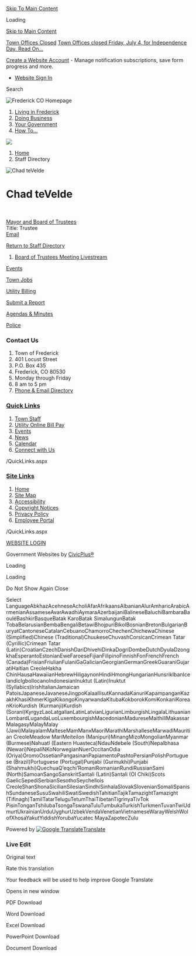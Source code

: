 [Skip To Main Content](https://www.frederickco.gov/directory.aspx?EID=94%2F)

Loading

[Skip to Main Content](https://www.frederickco.gov/directory.aspx?EID=94%2F)

[Town Offices Closed](https://www.frederickco.gov/AlertCenter.aspx) [Town Offices closed Friday, July 4, for Independence Day. Read On...](https://www.frederickco.gov/AlertCenter.aspx?AID=Town-Offices-closed-Friday-July-4-for-In-38)

[Create a Website Account](https://www.frederickco.gov/MyAccount/ProfileCreate) - Manage notification subscriptions, save form progress and more.   

- [Website Sign In](https://www.frederickco.gov/MyAccount)

Search

![Frederick CO Homepage](https://www.frederickco.gov/ImageRepository/Document?documentID=22534)

1. [Living in Frederick](https://www.frederickco.gov/220/Living-in-Frederick)
2. [Doing Business](https://www.frederickco.gov/672/Doing-Business)
3. [Your Government](https://www.frederickco.gov/280/Your-Government)
4. [How To...](https://www.frederickco.gov/190/How-To)

<!--THE END-->

![](https://www.frederickco.gov/ImageRepository/Document?documentID=22529)

1. [Home](https://www.frederickco.gov)
2. Staff Directory

![Chad teVelde](https://www.frederickco.gov/ImageRepository/Document?documentID=19349)

# Chad teVelde

 

[Mayor and Board of Trustees](https://www.frederickco.gov/Directory.aspx?DID=15)  
Title: Trustee  
[Email](mailto:CteVelde@frederickco.gov)

[Return to Staff Directory](https://www.frederickco.gov/Directory.aspx)

1. [Board of Trustees Meeting Livestream](https://www.frederickco.gov/CivicMedia?CID=1)

[Events](https://www.frederickco.gov/316/Communications-Engagement)

[Town Jobs](https://www.frederickco.gov/344/Town-Job-Opportunities)

[Utility Billing](https://www.municipalonlinepayments.com/frederickco/utilities)

[Submit a Report](https://www.frederickco.gov/1004/Submit-a-Report)

[Agendas &amp; Minutes](https://www.frederickco.gov/1100/Agenda-Portal)

[Police](https://www.frederickco.gov/360/Police)

### Contact Us

1. Town of Frederick
2. 401 Locust Street
3. P.O. Box 435
4. Frederick, CO 80530
5. Monday through Friday
6. 8 am to 5 pm
7. [Phone &amp; Email Directory](https://www.frederickco.gov/Directory.aspx)

### [Quick Links](https://www.frederickco.gov/QuickLinks.aspx?CID=64)

1. [Town Staff](https://www.frederickco.gov/Directory.aspx)
2. [Utility Online Bill Pay](https://www.municipalonlinepayments.com/frederickco/utilities)
3. [Events](https://www.frederickco.gov/234/Events)
4. [News](https://www.frederickco.gov/civicalerts.aspx)
5. [Calendar](https://www.frederickco.gov/calendar.aspx)
6. [Connect with Us](https://www.frederickco.gov/196/Connect-With)

/QuickLinks.aspx

### [Site Links](https://www.frederickco.gov/QuickLinks.aspx?CID=56)

1. [Home](https://www.frederickco.gov)
2. [Site Map](https://www.frederickco.gov/sitemap)
3. [Accessibility](https://www.frederickco.gov/1090/Policies)
4. [Copyright Notices](https://www.frederickco.gov/copyright)
5. [Privacy Policy](https://www.frederickco.gov/522/Privacy-Policy)
6. [Employee Portal](https://www.frederickco.gov/72/Employee-Portal)

/QuickLinks.aspx

[WEBSITE LOGIN](https://www.frederickco.gov/myaccount)

Government Websites by [CivicPlus®](https://connect.civicplus.com/referral)

Loading

Loading

Do Not Show Again Close

Select LanguageAbkhazAcehneseAcholiAfarAfrikaansAlbanianAlurAmharicArabicArmenianAssameseAvarAwadhiAymaraAzerbaijaniBalineseBaluchiBambaraBaouléBashkirBasqueBatak KaroBatak SimalungunBatak TobaBelarusianBembaBengaliBetawiBhojpuriBikolBosnianBretonBulgarianBuryatCantoneseCatalanCebuanoChamorroChechenChichewaChinese (Simplified)Chinese (Traditional)ChuukeseChuvashCorsicanCrimean Tatar (Cyrillic)Crimean Tatar (Latin)CroatianCzechDanishDariDhivehiDinkaDogriDombeDutchDyulaDzongkhaEsperantoEstonianEweFaroeseFijianFilipinoFinnishFonFrenchFrench (Canada)FrisianFriulianFulaniGaGalicianGeorgianGermanGreekGuaraniGujaratiHaitian CreoleHakha ChinHausaHawaiianHebrewHiligaynonHindiHmongHungarianHunsrikIbanIcelandicIgboIlocanoIndonesianInuktut (Latin)Inuktut (Syllabics)IrishItalianJamaican PatoisJapaneseJavaneseJingpoKalaallisutKannadaKanuriKapampanganKazakhKhasiKhmerKigaKikongoKinyarwandaKitubaKokborokKomiKonkaniKoreanKrioKurdish (Kurmanji)Kurdish (Sorani)KyrgyzLaoLatgalianLatinLatvianLigurianLimburgishLingalaLithuanianLombardLugandaLuoLuxembourgishMacedonianMadureseMaithiliMakassarMalagasyMalayMalay (Jawi)MalayalamMalteseMamManxMaoriMarathiMarshalleseMarwadiMauritian CreoleMeadow MariMeiteilon (Manipuri)MinangMizoMongolianMyanmar (Burmese)Nahuatl (Eastern Huasteca)NdauNdebele (South)Nepalbhasa (Newari)NepaliNKoNorwegianNuerOccitanOdia (Oriya)OromoOssetianPangasinanPapiamentoPashtoPersianPolishPortuguese (Brazil)Portuguese (Portugal)Punjabi (Gurmukhi)Punjabi (Shahmukhi)QuechuaQʼeqchiʼRomaniRomanianRundiRussianSami (North)SamoanSangoSanskritSantali (Latin)Santali (Ol Chiki)Scots GaelicSepediSerbianSesothoSeychellois CreoleShanShonaSicilianSilesianSindhiSinhalaSlovakSlovenianSomaliSpanishSundaneseSusuSwahiliSwatiSwedishTahitianTajikTamazightTamazight (Tifinagh)TamilTatarTeluguTetumThaiTibetanTigrinyaTivTok PisinTonganTshilubaTsongaTswanaTuluTumbukaTurkishTurkmenTuvanTwiUdmurtUkrainianUrduUyghurUzbekVendaVenetianVietnameseWarayWelshWolofXhosaYakutYiddishYorubaYucatec MayaZapotecZulu

Powered by [![Google Translate](https://www.gstatic.com/images/branding/googlelogo/1x/googlelogo_color_42x16dp.png)Translate](https://translate.google.com)

### Live Edit

Original text

Rate this translation

Your feedback will be used to help improve Google Translate

Opens in new window

PDF Download

Word Download

Excel Download

PowerPoint Download

Document Download